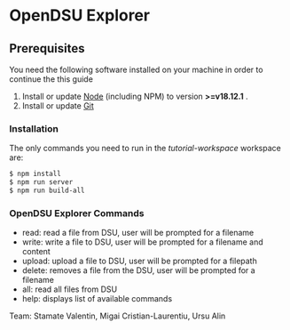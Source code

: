 # OpenDSU Explorer

## Prerequisites

You need the following software installed on your machine in order to continue the this guide

1. Install or update [Node](https://nodejs.org/en/) (including NPM) to version **>=v18.12.1** .
2. Install or update [Git](https://git-scm.com/)

### Installation

The only commands you need to run in the *tutorial-workspace* workspace are:
```sh
$ npm install
$ npm run server
$ npm run build-all
```
### OpenDSU Explorer Commands

* read: read a file from DSU, user will be prompted for a filename
* write: write a file to DSU, user will be prompted for a filename and content
* upload: upload a file to DSU, user will be prompted for a filepath
* delete: removes a file from the DSU, user will be prompted for a filename
* all: read all files from DSU
* help: displays list of available commands

Team: Stamate Valentin, Migai Cristian-Laurentiu, Ursu Alin
